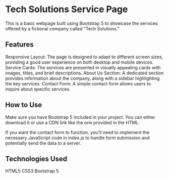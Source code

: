 # Tech Solutions Service Page

This is a basic webpage built using Bootstrap 5 to showcase the services offered by a fictional company called "Tech Solutions."

## Features

Responsive Layout: The page is designed to adapt to different screen sizes, providing a good user experience on both desktop and mobile devices.
Service Cards: The services are presented in visually appealing cards with images, titles, and brief descriptions.
About Us Section: A dedicated section provides information about the company, along with a sidebar highlighting the key services.
Contact Form: A simple contact form allows users to inquire about specific services.

## How to Use

Make sure you have Bootstrap 5 included in your project. You can either download it or use a CDN link like the one provided in the HTML.

If you want the contact form to function, you'll need to implement the necessary JavaScript code in index.js to handle form submission and potentially send the data to a server.

## Technologies Used

HTML5
CSS3
Bootstrap 5
